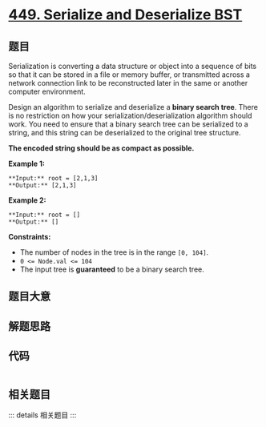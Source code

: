 # [449. Serialize and Deserialize BST](https://leetcode.com/problems/serialize-and-deserialize-bst)

## 题目

Serialization is converting a data structure or object into a sequence of bits
so that it can be stored in a file or memory buffer, or transmitted across a
network connection link to be reconstructed later in the same or another
computer environment.

Design an algorithm to serialize and deserialize a **binary search tree**.
There is no restriction on how your serialization/deserialization algorithm
should work. You need to ensure that a binary search tree can be serialized to
a string, and this string can be deserialized to the original tree structure.

**The encoded string should be as compact as possible.**



**Example 1:**

    
    
    **Input:** root = [2,1,3]
    **Output:** [2,1,3]
    

**Example 2:**

    
    
    **Input:** root = []
    **Output:** []
    



**Constraints:**

  * The number of nodes in the tree is in the range `[0, 104]`.
  * `0 <= Node.val <= 104`
  * The input tree is **guaranteed** to be a binary search tree.


## 题目大意

## 解题思路

## 代码

```javascript

```

## 相关题目

::: details 相关题目
:::
